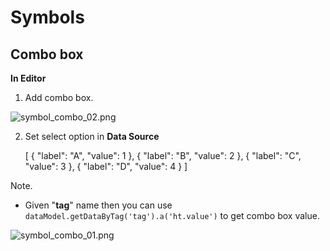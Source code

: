 # Symbols  

## Combo box  

**In Editor**  
1. Add combo box.  

![symbol_combo_02.png](/dataSource/resource/1586397809053674432.png)  

2. Set select option in **Data Source**  

    [
        {
            "label": "A",
            "value": 1
        },
        {
            "label": "B",
            "value": 2
        },
        {
            "label": "C",
            "value": 3
        },
        {
            "label": "D",
            "value": 4
        }
    ]

Note.  
- Given "**tag**" name then you can use `dataModel.getDataByTag('tag').a('ht.value')` to get combo box value.


![symbol_combo_01.png](/dataSource/resource/1586397779088252298.png)  